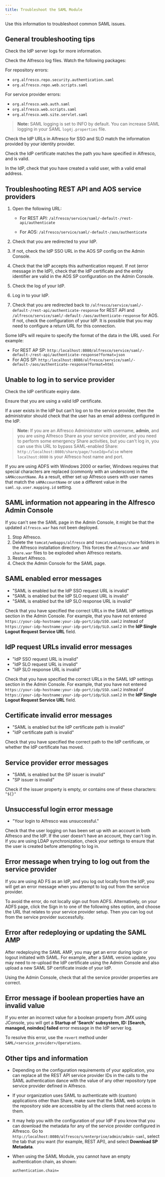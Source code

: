 ```yaml
---
title: Troubleshoot the SAML Module
---
```


Use this information to troubleshoot common SAML issues.

## General troubleshooting tips

Check the IdP server logs for more information.

Check the Alfresco log files. Watch the following packages:

For repository errors:

* `org.alfresco.repo.security.authentication.saml`
* `org.alfresco.repo.web.scripts.saml`

For service provider errors:

* `org.alfresco.web.auth.saml`
* `org.alfresco.web.scripts.saml`
* `org.alfresco.web.site.servlet.saml`

> **Note:** SAML logging is set to INFO by default. You can increase SAML logging in your SAML `log4j.properties` file.

Check the IdP URLs in Alfresco for SSO and SLO match the information provided by your identity provider.

Check the IdP certificate matches the path you have specified in Alfresco, and is valid.

In the IdP, check that you have created a valid user, with a valid email address.

## Troubleshooting REST API and AOS service providers

1. Open the following URL:

    * For REST API: `/alfresco/service/saml/-default-/rest-api/authenticate`

    * For AOS: `/alfresco/service/saml/-default-/aos/authenticate`

2. Check that you are redirected to your IdP.
3. If not, check the IdP SSO URL in the AOS SP config on the Admin Console.
4. Check that the IdP accepts this authentication request. If not (error message in the IdP), check that the IdP certificate and the entity identifier are valid in the AOS SP configuration on the Admin Console.
5. Check the log of your IdP.
6. Log in to your IdP.
7. Check that you are redirected back to `/alfresco/service/saml/-default-/rest-api/authenticate-response` for REST API and `/alfresco/service/saml/-default-/aos/authenticate-response` for AOS. If not, check the configuration of your IdP. It is possible that you may need to configure a return URL for this connection.

Some IdPs will require to specify the format of the data in the URL used. For example:

* For REST AP SP: `http:/localhost:8080/alfresco/service/saml/-default-/rest-api/authenticate-response?format=json`
* For AOS SP: `http:/localhost:8080/alfresco/service/saml/-default-/aos/authenticate-response?format=html`

## Unable to log in to service provider

Check the IdP certificate expiry date.

Ensure that you are using a valid IdP certificate.

If a user exists in the IdP but can't log on to the service provider, then the administrator should check that the user has an email address configured in the IdP.

> **Note:** If you are an Alfresco Administrator with username, **admin**, and you are using Alfresco Share as your service provider, and you need to perform some emergency Share activities, but you can't log in, you can use this URL to bypass SAML-enabled Share: `http://localhost:8080/share/page/?useIdp=false` where `localhost:8080` is your Alfresco host name and port.

If you are using ADFS with Windows 2000 or earlier, Windows requires that special characters are replaced (commonly with an underscore) in the `sAMAccountName`. As a result, either set up Alfresco users with user names that match the `sAMAccountName` or use a different value in the `saml.sp.user.mapping.id` setting.

## SAML information not appearing in the Alfresco Admin Console

If you can't see the SAML page in the Admin Console, it might be that the updated `alfresco.war` has not been deployed.

1. Stop Alfresco.
2. Delete the `tomcat/webapps/alfresco` and `tomcat/webapps/share` folders in the Alfresco installation directory. This forces the `alfresco.war` and `share.war` files to be exploded when Alfresco restarts.
3. Restart Alfresco.
4. Check the Admin Console for the SAML page.

## SAML enabled error messages

* "SAML is enabled but the IdP SSO request URL is invalid"
* "SAML is enabled but the IdP SLO request URL is invalid"
* "SAML is enabled but the IdP SLO response URL is invalid"

Check that you have specified the correct URLs in the SAML IdP settings section in the Admin Console. For example, that you have not entered `https://your-idp-hostname:your-idp-port/idp/SSO.saml2` instead of `https://your-idp-hostname:your-idp-port/idp/SLO.saml2` in the **IdP Single Logout Request Service URL** field.

## IdP request URLs invalid error messages

* "IdP SSO request URL is invalid"
* "IdP SLO request URL is invalid"
* "IdP SLO response URL is invalid"

Check that you have specified the correct URLs in the SAML IdP settings section in the Admin Console. For example, that you have not entered `https://your-idp-hostname:your-idp-port/idp/SSO.saml2` instead of `https://your-idp-hostname:your-idp-port/idp/SLO.saml2` in the **IdP Single Logout Request Service URL** field.

## Certificate invalid error messages

* "SAML is enabled but the IdP certificate path is invalid"
* "IdP certificate path is invalid"

Check that you have specified the correct path to the IdP certificate, or whether the IdP certificate has moved.

## Service provider error messages

* "SAML is enabled but the SP issuer is invalid"
* "SP issuer is invalid"

Check if the issuer property is empty, or contains one of these characters: `"${}"`

## Unsuccessful login error message

* "Your login to Alfresco was unsuccessful."

Check that the user logging on has been set up with an account in both Alfresco and the IdP. If the user doesn't have an account, they can't log in. If you are using LDAP synchronization, check your settings to ensure that the user is created before attempting to log in.

## Error message when trying to log out from the service provider

If you are using AD FS as an IdP, and you log out locally from the IdP, you will get an error message when you attempt to log out from the service provider.

To avoid the error, do not locally sign out from ADFS. Alternatively, on your ADFS page, click the Sign in to one of the following sites option, and choose the URL that relates to your service provider setup. Then you can log out from the service provider successfully.

## Error after redeploying or updating the SAML AMP

After redeploying the SAML AMP, you may get an error during login or logout initiated with SAML. For example, after a SAML version update, you may need to re-upload the IdP certificate using the Admin Console and also upload a new SAML SP certificate inside of your IdP.

Using the Admin Console, check that all the service provider properties are correct.

## Error message if boolean properties have an invalid value

If you enter an incorrect value for a boolean property from JMX using JConsole, you will get a **Startup of 'Search' subsystem, ID: [Search, managed, noindex] failed** error message in the IdP server log.

To resolve this error, use the `revert` method under `SAML/<service_provider>/Operations`.

## Other tips and information

* Depending on the configuration requirements of your application, you can replace all the REST API service provider IDs in the calls to the SAML authentication dance with the value of any other repository type service provider defined in Alfresco.

* If your organization uses SAML to authenticate with (custom) applications other than Share, make sure that the SAML web scripts in the repository side are accessible by all the clients that need access to them.

* It may help you with the configuration of your IdP if you know that you can download the metadata for any of the service provider configured in Alfresco. Go to `http://localhost:8080/alfresco/s/enterprise/admin/admin-saml`, select the tab that you want (for example, REST API), and select **Download SP Metadata**.

* When using the SAML Module, you cannot have an empty authentication chain, as shown:

    ```bash
    authentication.chain=
    ```
